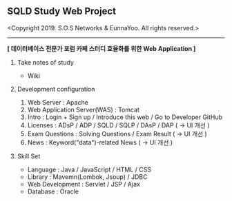 ## SQLD Study Web Project
<Copyright 2019. S.O.S Networks & EunnaYoo. All rights reserved.>  
- - - -
  
**[ 데이터베이스 전문가 포럼 카페 스터디 효율화를 위한 Web Application ]**  
   
1. Take notes of study  
    * Wiki  
    
2. Development configuration  
    1) Web Server : Apache  
    2) Web Application Server(WAS) : Tomcat  
    3) Intro : Login + Sign up / Introduce this web / Go to Developer GitHub  
    4) Licenses : ADsP / ADP / SQLD / SQLP / DAsP / DAP ( → UI 개선 )  
    5) Exam Questions : Solving Questions / Exam Result ( → UI 개선 )  
    6) News : Keyword("data")-related News ( → UI 개선 )  
    
3. Skill Set  
    * Language : Java / JavaScript / HTML / CSS  
    * Library : Mavemn(Lombok, Jsoup) / JDBC  
    * Web Development : Servlet / JSP / Ajax  
    * Database : Oracle
  
